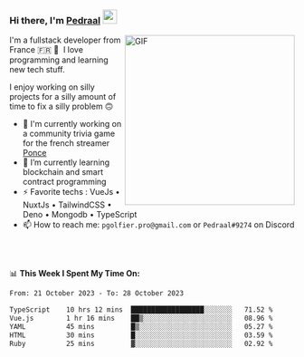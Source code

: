 ### Hi there, I'm <a href="https://pedraal.dev" target="_blank">Pedraal</a> <img src="https://media.giphy.com/media/hvRJCLFzcasrR4ia7z/giphy.gif" width="25px">
<img align="right" alt="GIF" src="https://pedraal.dev/avatar.png" width="300" height="300" />

I'm a fullstack developer from France 🇫🇷 🥖 &nbsp;I love programming and learning new
tech stuff.

I enjoy working on silly projects for a silly amount of time to fix a silly problem 🙃

- 🔭  I'm currently working on a community trivia game for the french streamer <a href="https://twitch.tv/ponce" target="_blank">Ponce</a>
- 🌱 I’m currently learning blockchain and smart contract programming
- ⚡ Favorite techs : VueJs &bull; NuxtJs &bull; TailwindCSS &bull; Deno &bull; Mongodb &bull; TypeScript
- 📫 How to reach me: `pgolfier.pro@gmail.com` or `Pedraal#9274` on Discord

<br>
<br>

📊 **This Week I Spent My Time On:**
<!--START_SECTION:waka-->

```txt
From: 21 October 2023 - To: 28 October 2023

TypeScript    10 hrs 12 mins  ██████████████████░░░░░░░   71.52 %
Vue.js        1 hr 16 mins    ██▒░░░░░░░░░░░░░░░░░░░░░░   08.96 %
YAML          45 mins         █▒░░░░░░░░░░░░░░░░░░░░░░░   05.27 %
HTML          30 mins         █░░░░░░░░░░░░░░░░░░░░░░░░   03.59 %
Ruby          25 mins         ▓░░░░░░░░░░░░░░░░░░░░░░░░   02.92 %
```

<!--END_SECTION:waka-->
